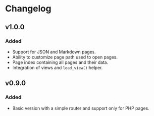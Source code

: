 # Changelog

## v1.0.0

### Added

-   Support for JSON and Markdown pages.
-   Ability to customize page path used to open pages.
-   Page index containing all pages and their data.
-   Integration of views and `load_view()` helper.

## v0.9.0

### Added

-   Basic version with a simple router and support only for PHP pages.
